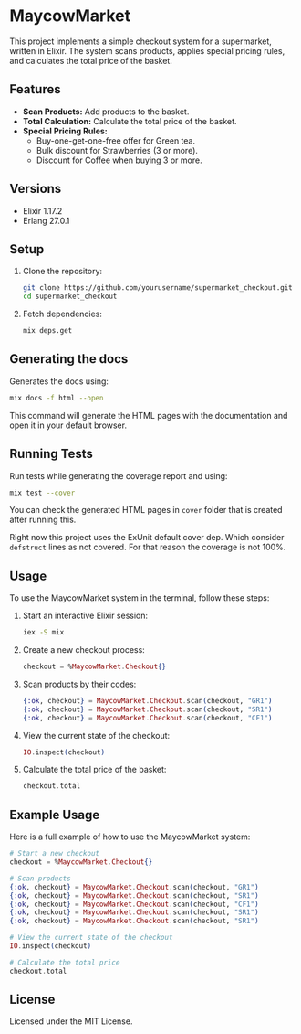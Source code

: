 
# MaycowMarket

This project implements a simple checkout system for a supermarket, written in Elixir. The system scans products, applies special pricing rules, and calculates the total price of the basket.

## Features

- **Scan Products:** Add products to the basket.
- **Total Calculation:** Calculate the total price of the basket.
- **Special Pricing Rules:**
  - Buy-one-get-one-free offer for Green tea.
  - Bulk discount for Strawberries (3 or more).
  - Discount for Coffee when buying 3 or more.

## Versions

  - Elixir 1.17.2
  - Erlang 27.0.1

## Setup

1. Clone the repository:
    ```bash
    git clone https://github.com/yourusername/supermarket_checkout.git
    cd supermarket_checkout
    ```

2. Fetch dependencies:
    ```bash
    mix deps.get
    ```

## Generating the docs

Generates the docs using:
```bash
mix docs -f html --open
```
This command will generate the HTML pages with the documentation and open it in your default browser.

## Running Tests

Run tests while generating the coverage report and using:
```bash
mix test --cover
```
You can check the generated HTML pages in `cover` folder that is created after running this.

Right now this project uses the ExUnit default cover dep. Which consider `defstruct` lines as not covered.
For that reason the coverage is not 100%.

## Usage

To use the MaycowMarket system in the terminal, follow these steps:

1. Start an interactive Elixir session:
    ```bash
    iex -S mix
    ```

2. Create a new checkout process:
    ```elixir
    checkout = %MaycowMarket.Checkout{}
    ```

3. Scan products by their codes:
    ```elixir
    {:ok, checkout} = MaycowMarket.Checkout.scan(checkout, "GR1")
    {:ok, checkout} = MaycowMarket.Checkout.scan(checkout, "SR1")
    {:ok, checkout} = MaycowMarket.Checkout.scan(checkout, "CF1")
    ```

4. View the current state of the checkout:
    ```elixir
    IO.inspect(checkout)
    ```

5. Calculate the total price of the basket:
    ```elixir
    checkout.total
    ```

## Example Usage

Here is a full example of how to use the MaycowMarket system:

```elixir
# Start a new checkout
checkout = %MaycowMarket.Checkout{}

# Scan products
{:ok, checkout} = MaycowMarket.Checkout.scan(checkout, "GR1")
{:ok, checkout} = MaycowMarket.Checkout.scan(checkout, "SR1")
{:ok, checkout} = MaycowMarket.Checkout.scan(checkout, "CF1")
{:ok, checkout} = MaycowMarket.Checkout.scan(checkout, "SR1")
{:ok, checkout} = MaycowMarket.Checkout.scan(checkout, "SR1")

# View the current state of the checkout
IO.inspect(checkout)

# Calculate the total price
checkout.total
```

## License

Licensed under the MIT License.

